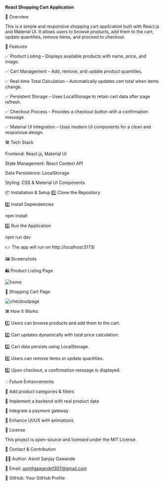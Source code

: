 **React Shopping Cart Application**



🚀 Overview

This is a simple and responsive shopping cart application built with React.js and Material UI. It allows users to browse products, add them to the cart, update quantities, remove items, and proceed to checkout.


📌 Features

✅ Product Listing – Displays available products with name, price, and image.

✅ Cart Management – Add, remove, and update product quantities.

✅ Real-time Total Calculation – Automatically updates cart total when items change.

✅ Persistent Storage – Uses LocalStorage to retain cart data after page refresh.

✅ Checkout Process – Provides a checkout button with a confirmation message.

✅ Material UI Integration – Uses modern UI components for a clean and responsive design.


🛠️ Tech Stack

Frontend: React.js, Material UI

State Management: React Context API

Data Persistence: LocalStorage

Styling: CSS & Material UI Components


📦 Installation & Setup
1️⃣ Clone the Repository


2️⃣ Install Dependencies

npm install

3️⃣ Run the Application

npm run dev

👉 The app will run on http://localhost:5173/


🖼️ Screenshots

🛍️ Product Listing Page

![home](https://github.com/user-attachments/assets/b5b2d083-9624-4778-bb36-8972dedd8a49)



🛒 Shopping Cart Page

![checkoutpage](https://github.com/user-attachments/assets/79c59fca-2811-4a3e-8295-d2dd655daba4)



🛠️ How It Works

1️⃣ Users can browse products and add them to the cart.

2️⃣ Cart updates dynamically with total price calculation.

3️⃣ Cart data persists using LocalStorage.

4️⃣ Users can remove items or update quantities.

5️⃣ Upon checkout, a confirmation message is displayed.


💡 Future Enhancements

🔹 Add product categories & filters

🔹 Implement a backend with real product data

🔹 Integrate a payment gateway

🔹 Enhance UI/UX with animations


📝 License

This project is open-source and licensed under the MIT License.

📩 Contact & Contribution

👨‍💻 Author: Asmit Sanjay Gawande

📧 Email: asmitgawande1307@gmail.com

🔗 GitHub: Your GitHub Profile


